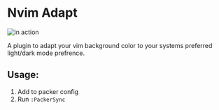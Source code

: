 # Nvim Adapt

![in action](https://github.com/Your_Repository_Name/nvim-adapt-1.0.gif)

A plugin to adapt your vim background color to your systems preferred light/dark mode prefrence.

## Usage:

1. Add to packer config
2. Run ```:PackerSync```